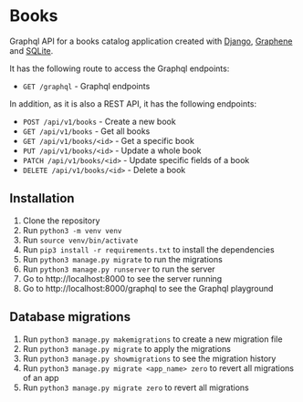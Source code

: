 # Books
Graphql API for a books catalog application created with [Django](https://www.djangoproject.com/), [Graphene](https://graphene-python.org/) and [SQLite](https://www.sqlite.org/index.html).

It has the following route to access the Graphql endpoints:
- `GET /graphql` - Graphql endpoints

In addition, as it is also a REST API, it has the following endpoints:
- `POST /api/v1/books` - Create a new book
- `GET /api/v1/books` - Get all books
- `GET /api/v1/books/<id>` - Get a specific book
- `PUT /api/v1/books/<id>` - Update a whole book
- `PATCH /api/v1/books/<id>` - Update specific fields of a book
- `DELETE /api/v1/books/<id>` - Delete a book

## Installation
1. Clone the repository
2. Run `python3 -m venv venv`
3. Run `source venv/bin/activate`
4. Run `pip3 install -r requirements.txt` to install the dependencies
5. Run `python3 manage.py migrate` to run the migrations
6. Run `python3 manage.py runserver` to run the server
7. Go to <a>http://localhost:8000 to see the server running
8. Go to <a>http://localhost:8000/graphql to see the Graphql playground


## Database migrations
1. Run `python3 manage.py makemigrations` to create a new migration file
2. Run `python3 manage.py migrate` to apply the migrations
3. Run `python3 manage.py showmigrations` to see the migration history
4. Run `python3 manage.py migrate <app_name> zero` to revert all migrations of an app
5. Run `python3 manage.py migrate zero` to revert all migrations